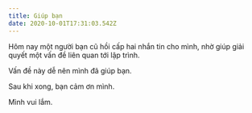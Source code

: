```yaml
---
title: Giúp bạn
date: 2020-10-01T17:31:03.542Z
---
```


Hôm nay một người bạn cũ hồi cấp hai nhắn tin cho mình, nhờ giúp giải quyết một vấn đề liên quan tới lập trình.

Vấn đề này dễ nên mình đã giúp bạn.

Sau khi xong, bạn cảm ơn mình.

Mình vui lắm.
